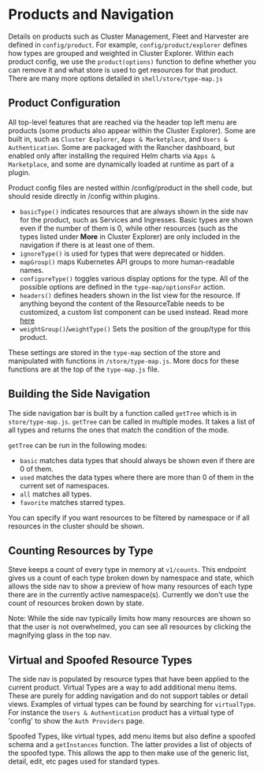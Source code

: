 # Products and Navigation

Details on products such as Cluster Management, Fleet and Harvester are defined in `config/product`. For example, `config/product/explorer` defines how types are grouped and weighted in Cluster Explorer. Within each product config, we use the `product(options)` function to define whether you can remove it and what store is used to get resources for that product. There are many more options detailed in `shell/store/type-map.js`

## Product Configuration

All top-level features that are reached via the header top left menu are products (some products also appear within the Cluster Explorer). Some are built in, such as `Cluster Explorer`, `Apps & Marketplace`, and `Users & Authentication`. Some are packaged with the Rancher dashboard, but enabled only after installing the required Helm charts via `Apps & Marketplace`, and some are dynamically loaded at runtime as part of a plugin.

Product config files are nested within /config/product in the shell code, but should reside directly in /config within plugins. 

- `basicType()` indicates resources that are always shown in the side nav for the product, such as Services and Ingresses. Basic types are shown even if the number of them is 0, while other resources (such as the types listed under **More** in Cluster Explorer) are only included in the navigation if there is at least one of them.
- `ignoreType()` is used for types that were deprecated or hidden.
- `mapGroup()` maps Kubernetes API groups to more human-readable names.
- `configureType()` toggles various display options for the type. All of the possible options are defined in the `type-map/optionsFor` action.
- `headers()` defines headers shown in the list view for the resource. If anything beyond the content of the ResourceTable needs to be customized, a custom list component can be used instead. Read more [here](#customising-how-k8s-resources-are-displayed.md)
- `weightGroup()`/`weightType()` Sets the position of the group/type for this product. 

These settings are stored in the `type-map` section of the store and manipulated with functions in `/store/type-map.js`. More docs for these functions are at the top of the `type-map.js` file.

## Building the Side Navigation

The side navigation bar is built by a function called `getTree` which is in `store/type-map.js`. `getTree` can be called in multiple modes. It takes a list of all types and returns the ones that match the condition of the mode.

`getTree` can be run in the following modes:

- `basic` matches data types that should always be shown even if there are 0 of them.
- `used` matches the data types where there are more than 0 of them in the current set of namespaces.
- `all` matches all types.
- `favorite` matches starred types.

You can specify if you want resources to be filtered by namespace or if all resources in the cluster should be shown.

## Counting Resources by Type

Steve keeps a count of every type in memory at `v1/counts`. This endpoint gives us a count of each type broken down by namespace and state, which allows the side nav to show a preview of how many resources of each type there are in the currently active namespace(s). Currently we don't use the count of resources broken down by state.

Note: While the side nav typically limits how many resources are shown so that the user is not overwhelmed, you can see all resources by clicking the magnifying glass in the top nav.

## Virtual and Spoofed Resource Types

The side nav is populated by resource types that have been applied to the current product. Virtual Types are a way to add additional menu items. These are purely for adding navigation and do not support tables or detail views. Examples of virtual types can be found by searching for `virtualType`. For instance the `Users & Authentication` product has a virtual type of 'config' to show the `Auth Providers` page.

Spoofed Types, like virtual types, add menu items but also define a spoofed schema and a `getInstances` function. The latter provides a list of objects of the spoofed type. This allows the app to then make use of the generic list, detail, edit, etc pages used for standard types.

